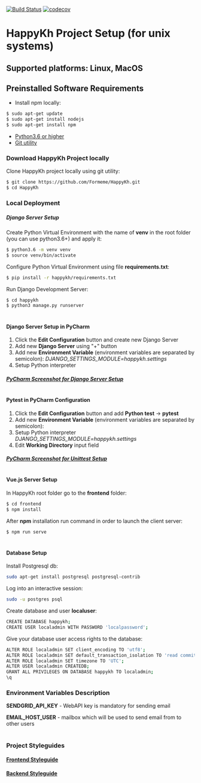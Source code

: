 [![Build Status](https://travis-ci.com/Formeme/HappyKh.svg?branch=master)](https://travis-ci.com/Formeme/HappyKh)
[![codecov](https://codecov.io/gh/Formeme/HappyKh/branch/master/graph/badge.svg)](https://codecov.io/gh/Formeme/HappyKh)
# HappyKh Project Setup (for unix systems)
## Supported platforms: Linux, MacOS
## Preinstalled Software Requirements
* Install npm locally:
```sh
$ sudo apt-get update
$ sudo apt-get install nodejs
$ sudo apt-get install npm
```
* [Python3.6 or higher](https://www.python.org/downloads/)
* [Git utility](https://git-scm.com/downloads)
### Download HappyKh Project locally
Clone HappyKh project locally using git utility:
```sh
$ git clone https://github.com/Formeme/HappyKh.git
$ cd HappyKh
```

### Local Deployment
##### Django Server Setup
Create Python Virtual Environment with the name of **venv** in the root folder (you can use python3.6+) and apply it:
```sh
$ python3.6 -m venv venv
$ source venv/bin/activate
```

Configure Python Virtual Environment using file **requirements.txt**:
```sh
$ pip install -r happykh/requirements.txt
```

Run Django Development Server:
```sh
$ cd happykh
$ python3 manage.py runserver
```
#

#### Django Server Setup in PyCharm
1. Click the **Edit Configuration** button and create new Django Server
2. Add new **Django Server** using "+" button
3. Add new **Environment Variable** (environment variables are separated by semicolon): 
*DJANGO_SETTINGS_MODULE=happykh.settings*
4. Setup Python interpreter
##### [PyCharm Screenshot for Django Server Setup](https://raw.githubusercontent.com/nikita-sobol/Screenshots/master/pycharm-django-server-setup.png)
#

#### Pytest in PyCharm Configuration
1. Click the **Edit Configuration** button and add **Python test** -> **pytest**
2. Add new **Environment Variable** (environment variables are separated by semicolon): 
3. Setup Python interpreter
*DJANGO_SETTINGS_MODULE=happykh.settings*
4. Edit **Working Direсtory** input field
##### [PyCharm Screenshot for Unittest Setup](https://raw.githubusercontent.com/nikita-sobol/Screenshots/master/pycharm-unittest-setup.png)
#

#### Vue.js Server Setup
In HappyKh root folder go to the **frontend** folder:
```sh
$ cd frontend
$ npm install
```
After **npm** installation run command in order to launch the client server:
```sh
$ npm run serve
```
#
#### Database Setup
Install Postgresql db:
```sh
sudo apt-get install postgresql postgresql-contrib
```
Log into an interactive session:
```sh
sudo -u postgres psql
```
Create database and user **localuser**:
```sh
CREATE DATABASE happykh;
CREATE USER localadmin WITH PASSWORD 'localpassword';
```
Give your database user access rights to the database:
```sh
ALTER ROLE localadmin SET client_encoding TO 'utf8';
ALTER ROLE localadmin SET default_transaction_isolation TO 'read committed';
ALTER ROLE localadmin SET timezone TO 'UTC';
ALTER USER localadmin CREATEDB;
GRANT ALL PRIVILEGES ON DATABASE happykh TO localadmin;
\q
```

### Environment Variables Description
**SENDGRID_API_KEY** - WebAPI key is mandatory for sending email

**EMAIL_HOST_USER** - mailbox which will be used to send email from to other users
#
### Project Styleguides
#### [Frontend Styleguide](https://github.com/Formeme/HappyKh/wiki/Frontend-Styleguide)
#### [Backend Styleguide](https://github.com/Formeme/HappyKh/wiki/Backend-Styleguide)










